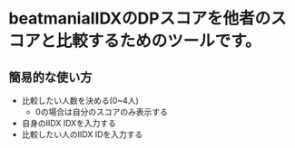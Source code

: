 # beatmaniaIIDXのDPスコアを他者のスコアと比較するためのツールです。

## 簡易的な使い方
- 比較したい人数を決める(0~4人)  
  * 0の場合は自分のスコアのみ表示する
- 自身のIIDX IDXを入力する
- 比較したい人のIIDX IDを入力する